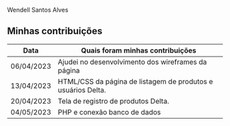 Wendell Santos Alves


## Minhas contribuições

| Data       | Quais foram minhas contribuições |
|------------|----------------------------------|
| 06/04/2023 | Ajudei no desenvolvimento dos wireframes da página |
| 13/04/2023 | HTML/CSS da página de listagem de produtos e usuários Delta. |
| 20/04/2023 | Tela de registro de produtos Delta. |
| 04/05/2023 | PHP e conexão banco de dados  |

